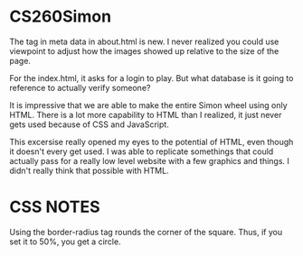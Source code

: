 # CS260Simon
The tag in meta data in about.html is new. I never realized you could use viewpoint to adjust how the images showed up relative to the size of the page. 

For the index.html, it asks for a login to play. But what database is it going to reference to actually verify someone?

It is impressive that we are able to make the entire Simon wheel using only HTML. There is a lot more capability to HTML than I realized, it just never gets used because of CSS and JavaScript. 

This excersise really opened my eyes to the potential of HTML, even though it doesn't every get used. I was able to replicate somethings that could actually pass for a really low level website with a few graphics and things. I didn't really think that possible with HTML. 

# CSS NOTES
Using the border-radius tag rounds the corner of the square. Thus, if you set it to 50%, you get a circle. 